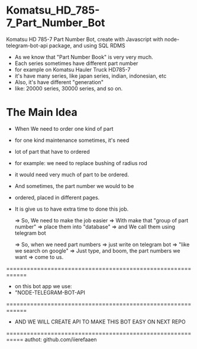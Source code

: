 # Komatsu_HD_785-7_Part_Number_Bot
Komatsu HD 785-7 Part Number Bot, create with Javascript with node-telegram-bot-api package, and using SQL RDMS

- As we know that "Part Number Book" is very very much.
- Each series sometimes have different part number
- for example on Komatsu Hauler Truck HD785-7
- it's have many series, like japan series, indian, indonesian, etc
- Also, it's have different "generation"
- like: 20000 series, 30000 series, and so on.

# The Main Idea
- When We need to order one kind of part
- for one kind maintenance sometimes, it's need
- lot of part that have to ordered
- for example: we need to replace bushing of radius rod
- it would need very much of part to be ordered.
- And sometimes, the part number we would to be
- ordered, placed in different pages.
- It is give us to have extra time to done this job.
  
  => So, We need to make the job easier
  => With make that "group of part number"
  => place them into "database"
  => and We call them using telegram bot


  => So, when we need part numbers
  => just write on telegram bot
  => "like we search on google"
  => Just type, and boom, the part numbers we want
  => come to us.



============================================================
- on this bot app we use:
- "NODE-TELEGRAM-BOT-API

============================================================
- AND WE WILL CREATE API TO MAKE THIS BOT EASY ON NEXT REPO

===========================================================
authot: github.com/iierefaaen
